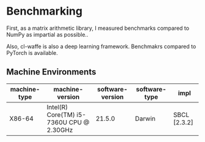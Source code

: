 # Benchmarking
First, as a matrix arithmetic library, I measured benchmarks compared to NumPy as impartial as possible..

Also, cl-waffe is also a deep learning framework. Benchmakrs compared to PyTorch is available.

## Machine Environments

|machine-type|machine-version|software-version|software-type|impl|
|---|---|---|---|---|
|X86-64|Intel(R) Core(TM) i5-7360U CPU @ 2.30GHz|21.5.0|Darwin|SBCL [2.3.2]|## cl-waffe and numpy

